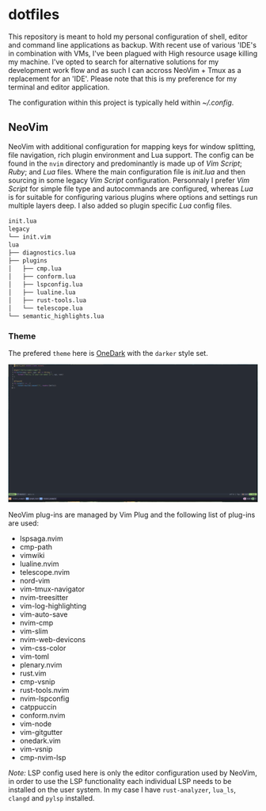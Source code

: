 # dotfiles

This repository is meant to hold my personal configuration of shell, editor and command line applications as backup. With recent use of various 'IDE's in combination with VMs, I've been plagued with High resource usage killing my machine. I've opted to search for alternative solutions for my development work flow and as such I can accross NeoVim + Tmux as a replacement for an 'IDE'. Please note that this is my preference for my terminal and editor application.

The configuration within this project is typically held within *~/.config*. 


## NeoVim

NeoVim with additional configuration for mapping keys for window splitting, file navigation, rich plugin environment and Lua support. The config can be found in the `nvim` directory and predominantly is made up of *Vim Script*; *Ruby*; and *Lua* files. Where the main configuration file is *init.lua* and then sourcing in some legacy *Vim Script* configuration. Personnaly I prefer *Vim Script* for simple file type and autocommands are configured, whereas *Lua* is for suitable for configuring various plugins where options and settings run multiple layers deep. I also added so plugin specific *Lua* config files.
```
init.lua
legacy
└── init.vim
lua
├── diagnostics.lua
├── plugins
│   ├── cmp.lua
│   ├── conform.lua
│   ├── lspconfig.lua
│   ├── lualine.lua
│   ├── rust-tools.lua
│   └── telescope.lua
└── semantic_highlights.lua
```
### Theme

The prefered `theme` here is [OneDark](https://github.com/navarasu/onedark.nvim "Atom One Dark Theme") with the `darker` style set.

![NeoVim/Tmux View:](./resources/neovim-tmux-preview.png "NeoVim/Tmux")


NeoVim plug-ins are managed by Vim Plug and the following list of plug-ins are used:
- lspsaga.nvim
- cmp-path
- vimwiki
- lualine.nvim
- telescope.nvim
- nord-vim
- vim-tmux-navigator
- nvim-treesitter
- vim-log-highlighting
- vim-auto-save
- nvim-cmp
- vim-slim
- nvim-web-devicons
- vim-css-color
- vim-toml
- plenary.nvim
- rust.vim
- cmp-vsnip
- rust-tools.nvim
- nvim-lspconfig
- catppuccin
- conform.nvim
- vim-node
- vim-gitgutter
- onedark.vim
- vim-vsnip
- cmp-nvim-lsp


*Note:* LSP config used here is only the editor configuration used by NeoVim, in order to use the LSP functionality each individual LSP needs to be installed on the user system. In my case I have `rust-analyzer`, `lua_ls`, `clangd` and `pylsp` installed.
